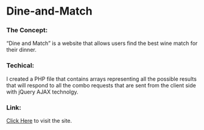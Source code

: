 # Dine-and-Match
### The Concept:
“Dine and Match” is a website that allows users find the best wine match for their dinner.

### Techical: 
I created a PHP file that contains arrays representing all the possible results that will respond to all the combo requests that are sent from the client side with jQuery AJAX technolgy. 

### Link:
[Click Here](http://www.liaoroger.com/WineNot) to visit the site.
